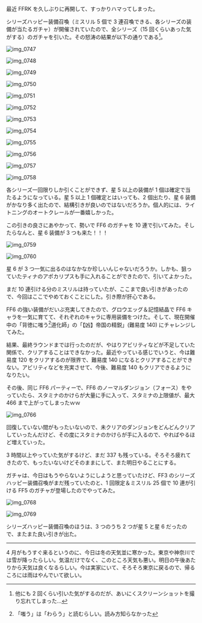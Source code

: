 最近 FFRK を久しぶりに再開して、すっかりハマってしまった。

シリーズハッピー装備召喚（ミスリル 5 個で 3 連召喚できる、各シリーズの装備が当たるガチャ）が開催されていたので、全シリーズ（15 回くらいあった気がする）のガチャを引いた。その怒涛の結果が以下の通りである[^ガチャのスクリーンショットを撮り忘れた]。

[^ガチャのスクリーンショットを撮り忘れた]: 他にも 2 回くらい引いた気がするのだが、あいにくスクリーンショットを撮り忘れてしまった…

![img_0747](https://noraworld.github.io/box-bulbasaur/2018/03/img_0747.png)

![img_0748](https://noraworld.github.io/box-bulbasaur/2018/03/img_0748.png)

![img_0749](https://noraworld.github.io/box-bulbasaur/2018/03/img_0749.png)

![img_0750](https://noraworld.github.io/box-bulbasaur/2018/03/img_0750.png)

![img_0751](https://noraworld.github.io/box-bulbasaur/2018/03/img_0751.png)

![img_0752](https://noraworld.github.io/box-bulbasaur/2018/03/img_0752.png)

![img_0753](https://noraworld.github.io/box-bulbasaur/2018/03/img_0753.png)

![img_0754](https://noraworld.github.io/box-bulbasaur/2018/03/img_0754.png)

![img_0755](https://noraworld.github.io/box-bulbasaur/2018/03/img_0755.png)

![img_0756](https://noraworld.github.io/box-bulbasaur/2018/03/img_0756.png)

![img_0757](https://noraworld.github.io/box-bulbasaur/2018/03/img_0757.png)

![img_0758](https://noraworld.github.io/box-bulbasaur/2018/03/img_0758.png)

各シリーズ一回限りしか引くことができず、星 5 以上の装備が 1 個は確定で当たるようになっている。星 5 以上 1 個確定とはいっても、2 個出たり、星 6 装備がかなり多く出たので、結構引きが良いのではないだろうか。個人的には、ライトニングのオートクレールが一番嬉しかった。

この引きの良さにあやかって、勢いで FF6 のガチャを 10 連で引いてみた。そしたらなんと、星 6 装備が 3 つも来た！！！

![img_0759](https://noraworld.github.io/box-bulbasaur/2018/03/img_0759.png)

![img_0760](https://noraworld.github.io/box-bulbasaur/2018/03/img_0760.png)

星 6 が 3 つ一気に出るのはなかなか珍しいんじゃないだろうか。しかも、狙っていたティナのアポカリプスも手に入れることができたので、引いてよかった。

まだ 10 連引ける分のミスリルは持っていたが、ここまで良い引きがあったので、今回はここでやめておくことにした。引き際が肝心である。

FF6 の強い装備がだいぶ充実してきたので、グロウエッグ＆記憶結晶で FF6 キャラを一気に育てて、それぞれのキャラに専用装備をつけた。そして、現在開催中の「背徳に嗤う[^「嗤う」の読み方]道化師」の「【凶】帝国の精鋭」(難易度 140) にチャレンジしてみた。

[^「嗤う」の読み方]: 「嗤う」は「わらう」と読むらしい。読み方知らなかった

結果、最終ラウンドまでは行ったのだが、やはりアビリティなどが不足していた関係で、クリアすることはできなかった。最近やっている感じでいうと、今は難易度 120 をクリアするのが限界で、難易度 140 になるとクリアすることができない。アビリティなどを充実させて、今後、難易度 140 もクリアできるようになりたい。

その後、同じ FF6 パーティーで、FF6 のノーマルダンジョン（フォース）をやっていたら、スタミナのかけらが大量に手に入って、スタミナの上限値が、最大 466 まで上がってしまったｗｗ

![img_0766](https://noraworld.github.io/box-bulbasaur/2018/03/img_0766.png)

回復していない間がもったいないので、未クリアのダンジョンをどんどんクリアしていったんだけど、その度にスタミナのかけらが手に入るので、やればやるほど増えていった。

3 時間以上やっていた気がするけど、まだ 337 も残っている。そろそろ疲れてきたので、もったいないけどそのままにして、また明日やることにする。

ガチャは、今日はもうやらないようにしようと思っていたけど、FF3 のシリーズハッピー装備召喚がまだ残っていたのと、1 回限定＆ミスリル 25 個で 10 連が引ける FF5 のガチャが登場したのでやってみた。

![img_0768](https://noraworld.github.io/box-bulbasaur/2018/03/img_0768.png)

![img_0769](https://noraworld.github.io/box-bulbasaur/2018/03/img_0769.png)

シリーズハッピー装備召喚のほうは、3 つのうち 2 つが星 5 と星 6 だったので、またまた良い引きが出た。

***

4 月がもうすぐ来るというのに、今日は冬の天気並に寒かった。東京や神奈川では雪が降ったらしい。気温だけでなく、このところ天気も悪い。明日の午後あたりから天気は良くなるらしい。今は実家にいて、そろそろ東京に戻るので、帰るころには雨はやんでいて欲しい。
